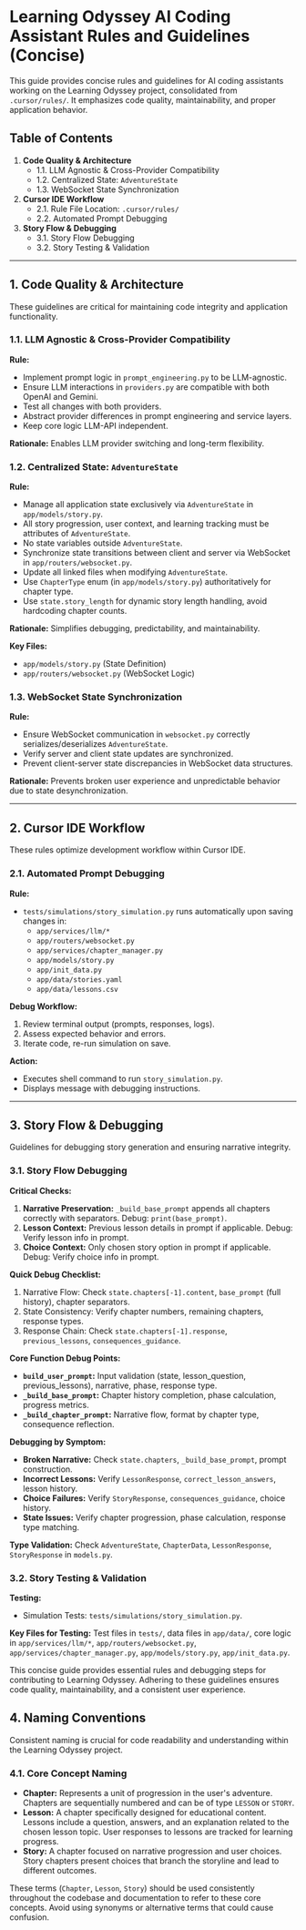 # Learning Odyssey AI Coding Assistant Rules and Guidelines (Concise)

This guide provides concise rules and guidelines for AI coding assistants working on the Learning Odyssey project, consolidated from `.cursor/rules/`. It emphasizes code quality, maintainability, and proper application behavior.

## Table of Contents

1.  **Code Quality & Architecture**
    *   1.1. LLM Agnostic & Cross-Provider Compatibility
    *   1.2. Centralized State: `AdventureState`
    *   1.3. WebSocket State Synchronization
2.  **Cursor IDE Workflow**
    *   2.1. Rule File Location: `.cursor/rules/`
    *   2.2. Automated Prompt Debugging
3.  **Story Flow & Debugging**
    *   3.1. Story Flow Debugging
    *   3.2. Story Testing & Validation

---

## 1. Code Quality & Architecture

These guidelines are critical for maintaining code integrity and application functionality.

### 1.1. LLM Agnostic & Cross-Provider Compatibility

**Rule:**

*   Implement prompt logic in `prompt_engineering.py` to be LLM-agnostic.
*   Ensure LLM interactions in `providers.py` are compatible with both OpenAI and Gemini.
*   Test all changes with both providers.
*   Abstract provider differences in prompt engineering and service layers.
*   Keep core logic LLM-API independent.

**Rationale:** Enables LLM provider switching and long-term flexibility.

### 1.2. Centralized State: `AdventureState`

**Rule:**

*   Manage all application state exclusively via `AdventureState` in `app/models/story.py`.
*   All story progression, user context, and learning tracking must be attributes of `AdventureState`.
*   No state variables outside `AdventureState`.
*   Synchronize state transitions between client and server via WebSocket in `app/routers/websocket.py`.
*   Update all linked files when modifying `AdventureState`.
*   Use `ChapterType` enum (in `app/models/story.py`) authoritatively for chapter type.
*   Use `state.story_length` for dynamic story length handling, avoid hardcoding chapter counts.

**Rationale:** Simplifies debugging, predictability, and maintainability.

**Key Files:**

*   `app/models/story.py` (State Definition)
*   `app/routers/websocket.py` (WebSocket Logic)

### 1.3. WebSocket State Synchronization

**Rule:**

*   Ensure WebSocket communication in `websocket.py` correctly serializes/deserializes `AdventureState`.
*   Verify server and client state updates are synchronized.
*   Prevent client-server state discrepancies in WebSocket data structures.

**Rationale:** Prevents broken user experience and unpredictable behavior due to state desynchronization.

---

## 2. Cursor IDE Workflow

These rules optimize development workflow within Cursor IDE.

### 2.1. Automated Prompt Debugging

**Rule:**

*   `tests/simulations/story_simulation.py` runs automatically upon saving changes in:
    *   `app/services/llm/*`
    *   `app/routers/websocket.py`
    *   `app/services/chapter_manager.py`
    *   `app/models/story.py`
    *   `app/init_data.py`
    *   `app/data/stories.yaml`
    *   `app/data/lessons.csv`

**Debug Workflow:**

1.  Review terminal output (prompts, responses, logs).
2.  Assess expected behavior and errors.
3.  Iterate code, re-run simulation on save.

**Action:**

*   Executes shell command to run `story_simulation.py`.
*   Displays message with debugging instructions.

---

## 3. Story Flow & Debugging

Guidelines for debugging story generation and ensuring narrative integrity.

### 3.1. Story Flow Debugging

**Critical Checks:**

1.  **Narrative Preservation:** `_build_base_prompt` appends all chapters correctly with separators. Debug: `print(base_prompt)`.
2.  **Lesson Context:**  Previous lesson details in prompt if applicable. Debug: Verify lesson info in prompt.
3.  **Choice Context:** Only chosen story option in prompt if applicable. Debug: Verify choice info in prompt.

**Quick Debug Checklist:**

1.  Narrative Flow: Check `state.chapters[-1].content`, `base_prompt` (full history), chapter separators.
2.  State Consistency: Verify chapter numbers, remaining chapters, response types.
3.  Response Chain: Check `state.chapters[-1].response`, `previous_lessons`, `consequences_guidance`.

**Core Function Debug Points:**

*   **`build_user_prompt`:** Input validation (state, lesson\_question, previous\_lessons), narrative, phase, response type.
*   **`_build_base_prompt`:** Chapter history completion, phase calculation, progress metrics.
*   **`_build_chapter_prompt`:** Narrative flow, format by chapter type, consequence reflection.

**Debugging by Symptom:**

*   **Broken Narrative:** Check `state.chapters`, `_build_base_prompt`, prompt construction.
*   **Incorrect Lessons:** Verify `LessonResponse`, `correct_lesson_answers`, lesson history.
*   **Choice Failures:** Verify `StoryResponse`, `consequences_guidance`, choice history.
*   **State Issues:** Verify chapter progression, phase calculation, response type matching.

**Type Validation:** Check `AdventureState`, `ChapterData`, `LessonResponse`, `StoryResponse` in `models.py`.

### 3.2. Story Testing & Validation

**Testing:**

*   Simulation Tests: `tests/simulations/story_simulation.py`.


**Key Files for Testing:** Test files in `tests/`, data files in `app/data/`, core logic in `app/services/llm/*`, `app/routers/websocket.py`, `app/services/chapter_manager.py`, `app/models/story.py`, `app/init_data.py`.

This concise guide provides essential rules and debugging steps for contributing to Learning Odyssey. Adhering to these guidelines ensures code quality, maintainability, and a consistent user experience.

## 4. Naming Conventions

Consistent naming is crucial for code readability and understanding within the Learning Odyssey project.

### 4.1. Core Concept Naming

*   **Chapter:** Represents a unit of progression in the user's adventure. Chapters are sequentially numbered and can be of type `LESSON` or `STORY`.
*   **Lesson:**  A chapter specifically designed for educational content. Lessons include a question, answers, and an explanation related to the chosen lesson topic. User responses to lessons are tracked for learning progress.
*   **Story:** A chapter focused on narrative progression and user choices. Story chapters present choices that branch the storyline and lead to different outcomes.

These terms (`Chapter`, `Lesson`, `Story`) should be used consistently throughout the codebase and documentation to refer to these core concepts. Avoid using synonyms or alternative terms that could cause confusion.